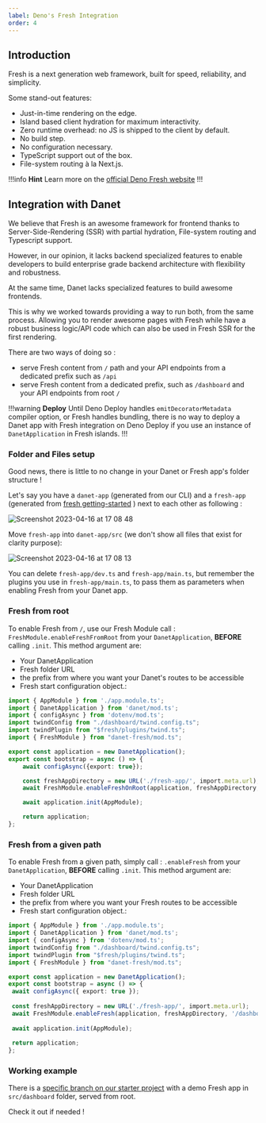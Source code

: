 ```yaml
---
label: Deno's Fresh Integration
order: 4
---
```

## Introduction

Fresh is a next generation web framework, built for speed, reliability, and simplicity.

Some stand-out features:

- Just-in-time rendering on the edge.
- Island based client hydration for maximum interactivity.
- Zero runtime overhead: no JS is shipped to the client by default.
- No build step.
- No configuration necessary.
- TypeScript support out of the box.
- File-system routing à la Next.js.

!!!info **Hint**
Learn more on the [official Deno Fresh website](https://fresh.deno.dev/)
!!!


## Integration with Danet

We believe that Fresh is an awesome framework for frontend thanks to Server-Side-Rendering (SSR) with partial hydration, File-system routing and Typescript support.

However, in our opinion, it lacks backend specialized features to enable developers to build enterprise grade backend architecture with flexibility and robustness. 

At the same time, Danet lacks specialized features to build awesome frontends.

This is why we worked towards providing a way to run both, from the same process. Allowing you to render awesome pages with Fresh while have a robust business logic/API code which can also be used in Fresh SSR for the first rendering.

There are two ways of doing so :

- serve Fresh content from `/` path and your API endpoints from a dedicated prefix such as `/api`
- serve Fresh content from a dedicated prefix, such as `/dashboard` and your API endpoints from root `/`


!!!warning **Deploy**
Until Deno Deploy handles `emitDecoratorMetadata` compiler option, or Fresh handles bundling, there is no way to deploy a Danet app with Fresh integration on Deno Deploy if you use an instance of `DanetApplication` in Fresh islands.
!!!

### Folder and Files setup

Good news, there is little to no change in your Danet or Fresh app's folder structure !

Let's say you have a `danet-app` (generated from our CLI) and a `fresh-app` (generated from [fresh getting-started](https://fresh.deno.dev/#getting-started) ) next to each other as following :

![Screenshot 2023-04-16 at 17 08 48](https://user-images.githubusercontent.com/38007824/232283998-89510982-c917-474f-9a25-b80bbb8fc301.png)


Move `fresh-app` into `danet-app/src` (we don't show all files that exist for clarity purpose):

![Screenshot 2023-04-16 at 17 08 13](https://user-images.githubusercontent.com/38007824/232283976-e4551764-8333-463a-a003-47dee910a44b.png)


You can delete `fresh-app/dev.ts` and `fresh-app/main.ts`, but remember the plugins you use in `fresh-app/main.ts`, to pass them as parameters when enabling Fresh from your Danet app.

### Fresh from root

To enable Fresh from `/`, use our Fresh Module call : `FreshModule.enableFreshFromRoot` from your `DanetApplication`, **BEFORE** calling `.init`.
This method argument are:
- Your DanetApplication
- Fresh folder URL
- the prefix from where you want your Danet's routes to be accessible
- Fresh start configuration object.:

```ts bootstrap.ts
import { AppModule } from './app.module.ts';
import { DanetApplication } from 'danet/mod.ts';
import { configAsync } from 'dotenv/mod.ts';
import twindConfig from "./dashboard/twind.config.ts";
import twindPlugin from "$fresh/plugins/twind.ts";
import { FreshModule } from "danet-fresh/mod.ts";

export const application = new DanetApplication();
export const bootstrap = async () => {
    await configAsync({export: true});

    const freshAppDirectory = new URL('./fresh-app/', import.meta.url);
    await FreshModule.enableFreshOnRoot(application, freshAppDirectory, '/api', {plugins: [twindPlugin(twindConfig)]});

    await application.init(AppModule);

    return application;
};

```


### Fresh from a given path

To enable Fresh from a given path, simply call : `.enableFresh` from your `DanetApplication`, **BEFORE** calling `.init`.
This method argument are:
- Your DanetApplication
- Fresh folder URL
- the prefix from where you want your Fresh routes to be accessible
- Fresh start configuration object.:

```ts bootstrap.ts
import { AppModule } from './app.module.ts';
import { DanetApplication } from 'danet/mod.ts';
import { configAsync } from 'dotenv/mod.ts';
import twindConfig from "./dashboard/twind.config.ts";
import twindPlugin from "$fresh/plugins/twind.ts";
import { FreshModule } from "danet-fresh/mod.ts";

export const application = new DanetApplication();
export const bootstrap = async () => {
 await configAsync({ export: true });
 
 const freshAppDirectory = new URL('./fresh-app/', import.meta.url);
 await FreshModule.enableFresh(application, freshAppDirectory, '/dashboard', { plugins: [twindPlugin(twindConfig)] });
 
 await application.init(AppModule);
 
 return application;
};

```


### Working example

There is a [specific branch on our starter project](https://github.com/Savory/Danet-Starter/tree/fresh-integration) with a demo Fresh app in `src/dashboard` folder, served from root. 

Check it out if needed !


